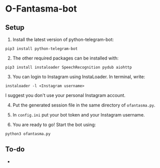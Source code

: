 # O-Fantasma-bot

## Setup
1. Install the latest version of python-telegram-bot:
```
pip3 install python-telegram-bot
```


2. The other required packages can be installed with:
```
pip3 install instaloader SpeechRecognition pydub aiohttp
```


3. You can login to Instagram using InstaLoader. In terminal, write:
```
instaloader -l <Instagram username>
```
I suggest you don't use your personal Instagram account.


4. Put the generated session file in the same directory of `ofantasma.py`.


5. In `config.ini` put your bot token and your Instagram username.


7. You are ready to go! Start the bot using:
```
python3 ofantasma.py
```

## To-do
- 
